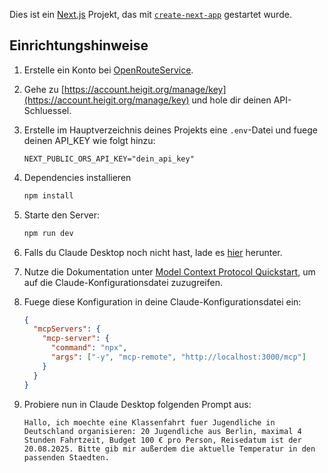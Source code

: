 Dies ist ein [Next.js](https://nextjs.org) Projekt, das mit [`create-next-app`](https://nextjs.org/docs/app/api-reference/cli/create-next-app) gestartet wurde.

## Einrichtungshinweise

1. Erstelle ein Konto bei [OpenRouteService](https://openrouteservice.org/).

2. Gehe zu [https://account.heigit.org/manage/key](https://account.heigit.org/manage/key) und hole dir deinen API-Schluessel.

3. Erstelle im Hauptverzeichnis deines Projekts eine `.env`-Datei und fuege deinen API_KEY wie folgt hinzu:

   ```env
   NEXT_PUBLIC_ORS_API_KEY="dein_api_key"
   ```

4. Dependencies installieren

   ```bash
   npm install
   ```

5. Starte den Server:

   ```bash
   npm run dev
   ```

6. Falls du Claude Desktop noch nicht hast, lade es [hier](https://claude.ai/download) herunter.

7. Nutze die Dokumentation unter [Model Context Protocol Quickstart](https://modelcontextprotocol.io/quickstart/user), um auf die Claude-Konfigurationsdatei zuzugreifen.

8. Fuege diese Konfiguration in deine Claude-Konfigurationsdatei ein:

   ```json
   {
     "mcpServers": {
       "mcp-server": {
         "command": "npx",
         "args": ["-y", "mcp-remote", "http://localhost:3000/mcp"]
       }
     }
   }
   ```

9. Probiere nun in Claude Desktop folgenden Prompt aus:

   ```text
   Hallo, ich moechte eine Klassenfahrt fuer Jugendliche in Deutschland organisieren: 20 Jugendliche aus Berlin, maximal 4 Stunden Fahrtzeit, Budget 100 € pro Person, Reisedatum ist der 20.08.2025. Bitte gib mir außerdem die aktuelle Temperatur in den passenden Staedten.
   ```
